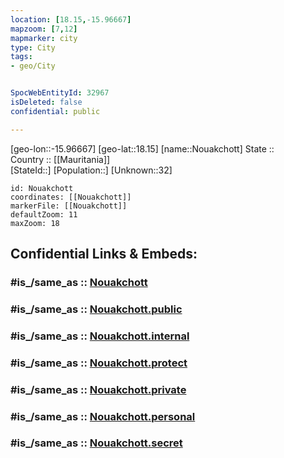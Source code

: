 ```yaml
---
location: [18.15,-15.96667] 
mapzoom: [7,12] 
mapmarker: city 
type: City
tags:
- geo/City


SpocWebEntityId: 32967
isDeleted: false
confidential: public

---
```

[geo-lon::-15.96667] 
[geo-lat::18.15] 
[name::Nouakchott] 
State ::  
Country :: [[Mauritania]]  
[StateId::] 
[Population::] 
[Unknown::32] 


```leaflet
id: Nouakchott
coordinates: [[Nouakchott]] 
markerFile: [[Nouakchott]] 
defaultZoom: 11 
maxZoom: 18
```


## Confidential Links & Embeds: 

### #is_/same_as :: [Nouakchott](/_Standards/Earth/Continent/Africa/Africa~West/Mauritania/Regions~Mauritania/Nouakchott/City/Nouakchott.md) 

### #is_/same_as :: [Nouakchott.public](/_public/Earth/Continent/Africa/Africa~West/Mauritania/Regions~Mauritania/Nouakchott/City/Nouakchott.public.md) 

### #is_/same_as :: [Nouakchott.internal](/_internal/Earth/Continent/Africa/Africa~West/Mauritania/Regions~Mauritania/Nouakchott/City/Nouakchott.internal.md) 

### #is_/same_as :: [Nouakchott.protect](/_protect/Earth/Continent/Africa/Africa~West/Mauritania/Regions~Mauritania/Nouakchott/City/Nouakchott.protect.md) 

### #is_/same_as :: [Nouakchott.private](/_private/Earth/Continent/Africa/Africa~West/Mauritania/Regions~Mauritania/Nouakchott/City/Nouakchott.private.md) 

### #is_/same_as :: [Nouakchott.personal](/_personal/Earth/Continent/Africa/Africa~West/Mauritania/Regions~Mauritania/Nouakchott/City/Nouakchott.personal.md) 

### #is_/same_as :: [Nouakchott.secret](/_secret/Earth/Continent/Africa/Africa~West/Mauritania/Regions~Mauritania/Nouakchott/City/Nouakchott.secret.md)

